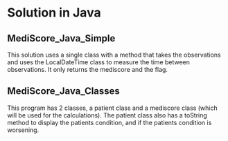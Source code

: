 # Solution in Java

## MediScore_Java_Simple

This solution uses a single class with a method that takes the observations and uses the LocalDateTime class to measure the time between observations. It only returns the mediscore and the flag.

## MediScore_Java_Classes

This program has 2 classes, a patient class and a mediscore class (which will be used for the calculations). The patient class also has a toString method to display the patients condition, and if the patients condition is worsening.

